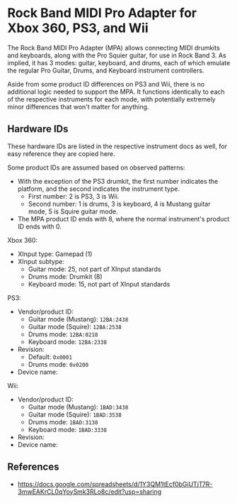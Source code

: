 # Rock Band MIDI Pro Adapter for Xbox 360, PS3, and Wii

The Rock Band MIDI Pro Adapter (MPA) allows connecting MIDI drumkits and keyboards, along with the Pro Squier guitar, for use in Rock Band 3. As implied, it has 3 modes: guitar, keyboard, and drums, each of which emulate the regular Pro Guitar, Drums, and Keyboard instrument controllers.

Aside from some product ID differences on PS3 and Wii, there is no additional logic needed to support the MPA. It functions identically to each of the respective instruments for each mode, with potentially extremely minor differences that won't matter for anything.

## Hardware IDs

These hardware IDs are listed in the respective instrument docs as well, for easy reference they are copied here.

Some product IDs are assumed based on observed patterns:

- With the exception of the PS3 drumkit, the first number indicates the platform, and the second indicates the instrument type.
  - First number: 2 is PS3, 3 is Wii.
  - Second number: 1 is drums, 3 is keyboard, 4 is Mustang guitar mode, 5 is Squire guitar mode.
- The MPA product ID ends with 8, where the normal instrument's product ID ends with 0.

Xbox 360:

- XInput type: Gamepad (1)
- XInput subtype:
  - Guitar mode: 25, not part of XInput standards
  - Drums mode: Drumkit (8)
  - Keyboard mode: 15, not part of XInput standards

PS3:

- Vendor/product ID:
  - Guitar mode (Mustang): `12BA:2438`
  - Guitar mode (Squire): `12BA:2538`
  - Drums mode: `12BA:0218`
  - Keyboard mode: `12BA:2338`
- Revision:
  - Default: `0x0001`
  - Drums mode: `0x0200`
- Device name:

Wii:

- Vendor/product ID:
  - Guitar mode (Mustang): `1BAD:3438`
  - Guitar mode (Squire): `1BAD:3538`
  - Drums mode: `1BAD:3138`
  - Keyboard mode: `1BAD:3338`
- Revision:
- Device name:

## References

- https://docs.google.com/spreadsheets/d/1Y3QM1tEcf0bGiUTjT7R-3mwEAKrCL0qYoySmk3RLo8c/edit?usp=sharing

